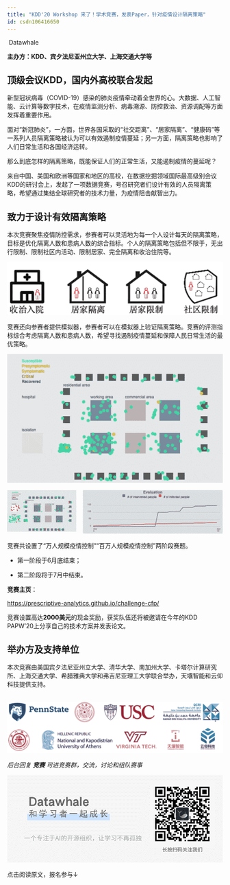 ```yaml
---
title: "KDD'20 Workshop 来了！学术竞赛，发表Paper，针对疫情设计隔离策略"
id: csdn106416650
---
```


 Datawhale 

**主办方：KDD、宾夕法尼亚州立大学、上海交通大学等**

## 顶级会议KDD，国内外高校联合发起

新型冠状病毒（COVID-19）感染的肺炎疫情牵动着全世界的心。大数据、人工智能、云计算等数字技术，在疫情监测分析、病毒溯源、防控救治、资源调配等方面发挥着重要作用。

面对“新冠肺炎”，一方面，世界各国采取的“社交距离”、“居家隔离”、“健康码”等一系列人员隔离策略被认为可以有效遏制疫情蔓延；另一方面，隔离策略也影响了人们日常生活和各国经济运转。

那么到底怎样的隔离策略，既能保证人们的正常生活，又能遏制疫情的蔓延呢？

来自中国、美国和欧洲等国家和地区的高校，在数据挖掘领域国际最高级别会议KDD的研讨会上，发起了一项数据竞赛，号召研究者们设计有效的人员隔离策略，希望通过集结全球研究者的技术力量，为疫情阻击献智出力。

## 致力于设计有效隔离策略

本次竞赛聚焦疫情防控需求，参赛者可以灵活地为每一个人设计每天的隔离策略，目标是优化隔离人数和患病人数的综合指标。个人的隔离策略包括但不限于，无出行限制、限制社区内活动、限制居家、完全隔离和收治住院等。   

![](../img/a97ee34cdfa94b67b338039b4dd69cd2.png)

竞赛还向参赛者提供模拟器，参赛者可以在模拟器上验证隔离策略。竞赛的评测指标综合考虑隔离人数和患病人数，希望寻找遏制疫情蔓延和保障人民日常生活的最优策略。

![](../img/a559dcb6422ba4543e726c9586ff874b.png)

![](../img/c8a3f4b8bce3a4a7c7d2c852478870c6.png)

竞赛共设置了“万人规模疫情控制”“百万人规模疫情控制”两阶段赛题。

*   第一阶段于6月底结束；

*   第二阶段将于7月中结束。

**竞赛主页**：

https://prescriptive-analytics.github.io/challenge-cfp/

竞赛设置高达**2000美元**的现金奖励，获奖队伍还将被邀请在今年的KDD PAPW’20上分享自己的技术方案并发表论文。

## 举办方及支持单位

本次竞赛由美国宾夕法尼亚州立大学、清华大学、南加州大学、卡塔尔计算研究所、上海交通大学、希腊雅典大学和弗吉尼亚理工大学联合举办，天壤智能和云仰科技提供支持。

       ![](../img/44bbd1a16ed37acdb8124fa141041927.png)

*后台回复* ***竞赛*** *可进竞赛群，交流，讨论和组队赛事*

![](../img/ac1260bd6d55ebcd4401293b8b1ef5ff.png)

点击阅读原文，报名参与↓